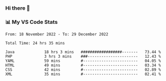 ### Hi there 👋

### 📊 My VS Code Stats

<!--START_SECTION:waka-->

```text
From: 18 November 2022 - To: 29 December 2022

Total Time: 24 hrs 35 mins

Java             18 hrs 3 mins   ##################-------   73.44 %
PHP              3 hrs 3 mins    ###----------------------   12.43 %
YAML             59 mins         #------------------------   04.05 %
HTML             49 mins         #------------------------   03.34 %
CSS              42 mins         #------------------------   02.89 %
XML              35 mins         #------------------------   02.41 %
```

<!--END_SECTION:waka-->

<!--
**szoppracz07/szoppracz07** is a ✨ _special_ ✨ repository because its `README.md` (this file) appears on your GitHub profile.

Here are some ideas to get you started:

- 🔭 I’m currently working on ...
- 🌱 I’m currently learning ...
- 👯 I’m looking to collaborate on ...
- 🤔 I’m looking for help with ...
- 💬 Ask me about ...
- 📫 How to reach me: ...
- 😄 Pronouns: ...
- ⚡ Fun fact: ...
-->
